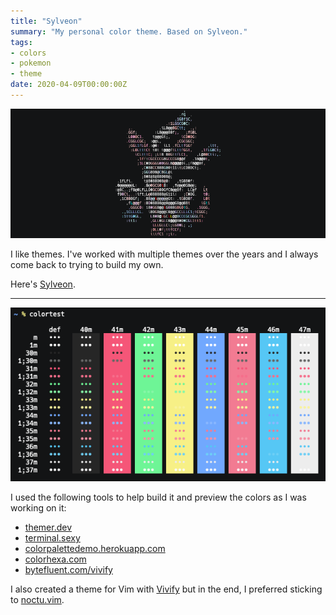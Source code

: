 ```yaml
---
title: "Sylveon"
summary: "My personal color theme. Based on Sylveon."
tags:
- colors
- pokemon
- theme
date: 2020-04-09T00:00:00Z
---
```

<p class="img-block">
	<img src="/assets/images/sylveon-banner.png" alt="Sylveon banner" />
</p>

I like themes. I've worked with multiple themes over the years and I always come back to trying to build my own.

Here's [Sylveon](https://github.com/benjifs/sylveon). 

----

<p class="img-block">
	<img src="/assets/images/sylveon-screenshot.png" alt="colortest preview" />
</p>

I used the following tools to help build it and preview the colors as I was working on it:

- [themer.dev](https://themer.dev/)
- [terminal.sexy](https://terminal.sexy/)
- [colorpalettedemo.herokuapp.com](https://colorpalettedemo.herokuapp.com)
- [colorhexa.com](https://www.colorhexa.com/)
- [bytefluent.com/vivify](https://bytefluent.com/vivify/)

I also created a theme for Vim with [Vivify](http://bytefluent.com/vivify/) but in the end, I preferred sticking to [noctu.vim](https://github.com/noahfrederick/vim-noctu).

